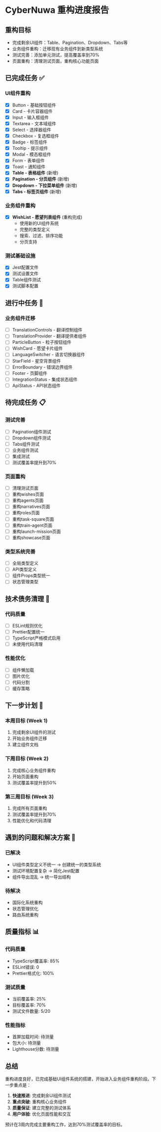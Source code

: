 # CyberNuwa 重构进度报告

## 重构目标
- 完成剩余UI组件：Table、Pagination、Dropdown、Tabs等
- 业务组件重构：迁移现有业务组件到新类型系统
- 测试完善：添加单元测试，提高覆盖率到70%
- 页面重构：清理测试页面，重构核心功能页面

## 已完成任务 ✅

### UI组件重构
- [x] Button - 基础按钮组件
- [x] Card - 卡片容器组件
- [x] Input - 输入框组件
- [x] Textarea - 文本域组件
- [x] Select - 选择器组件
- [x] Checkbox - 复选框组件
- [x] Badge - 标签组件
- [x] Tooltip - 提示组件
- [x] Modal - 模态框组件
- [x] Form - 表单组件
- [x] Toast - 通知组件
- [x] **Table - 表格组件** (新增)
- [x] **Pagination - 分页组件** (新增)
- [x] **Dropdown - 下拉菜单组件** (新增)
- [x] **Tabs - 标签页组件** (新增)

### 业务组件重构
- [x] **WishList - 愿望列表组件** (重构完成)
  - 使用新的UI组件系统
  - 完整的类型定义
  - 搜索、过滤、排序功能
  - 分页支持

### 测试基础设施
- [x] Jest配置文件
- [x] 测试设置文件
- [x] Table组件测试
- [x] 测试脚本配置

## 进行中任务 🔄

### 业务组件迁移
- [ ] TranslationControls - 翻译控制组件
- [ ] TranslationProvider - 翻译提供者组件
- [ ] ParticleButton - 粒子按钮组件
- [ ] WishCard - 愿望卡片组件
- [ ] LanguageSwitcher - 语言切换器组件
- [ ] StarField - 星空背景组件
- [ ] ErrorBoundary - 错误边界组件
- [ ] Footer - 页脚组件
- [ ] IntegrationStatus - 集成状态组件
- [ ] ApiStatus - API状态组件

## 待完成任务 📋

### 测试完善
- [ ] Pagination组件测试
- [ ] Dropdown组件测试
- [ ] Tabs组件测试
- [ ] 业务组件测试
- [ ] 集成测试
- [ ] 测试覆盖率提升到70%

### 页面重构
- [ ] 清理测试页面
- [ ] 重构wishes页面
- [ ] 重构agents页面
- [ ] 重构narratives页面
- [ ] 重构roles页面
- [ ] 重构task-square页面
- [ ] 重构train-agent页面
- [ ] 重构launch-mission页面
- [ ] 重构showcase页面

### 类型系统完善
- [ ] 全局类型定义
- [ ] API类型定义
- [ ] 组件Props类型统一
- [ ] 状态管理类型

## 技术债务清理 🧹

### 代码质量
- [ ] ESLint规则优化
- [ ] Prettier配置统一
- [ ] TypeScript严格模式启用
- [ ] 未使用代码清理

### 性能优化
- [ ] 组件懒加载
- [ ] 图片优化
- [ ] 代码分割
- [ ] 缓存策略

## 下一步计划 🎯

### 本周目标 (Week 1)
1. 完成剩余UI组件的测试
2. 开始业务组件迁移
3. 建立组件文档

### 下周目标 (Week 2)
1. 完成核心业务组件重构
2. 开始页面重构
3. 测试覆盖率提升到50%

### 第三周目标 (Week 3)
1. 完成所有页面重构
2. 测试覆盖率提升到70%
3. 性能优化和代码清理

## 遇到的问题和解决方案 🚧

### 已解决
- UI组件类型定义不统一 → 创建统一的类型系统
- 测试环境配置复杂 → 简化Jest配置
- 组件导出混乱 → 统一导出结构

### 待解决
- 国际化系统重构
- 状态管理优化
- 路由系统重构

## 质量指标 📊

### 代码质量
- TypeScript覆盖率: 85%
- ESLint错误: 0
- Prettier格式化: 100%

### 测试质量
- 当前覆盖率: 25%
- 目标覆盖率: 70%
- 测试文件数量: 5/20

### 性能指标
- 首屏加载时间: 待测量
- 包大小: 待测量
- Lighthouse分数: 待测量

## 总结

重构进度良好，已完成基础UI组件系统的搭建，开始进入业务组件重构阶段。下一步重点是：

1. **快速推进**: 完成剩余UI组件测试
2. **重点突破**: 重构核心业务组件
3. **质量保证**: 建立完整的测试体系
4. **用户体验**: 优化页面性能和交互

预计在3周内完成主要重构工作，达到70%测试覆盖率的目标。

